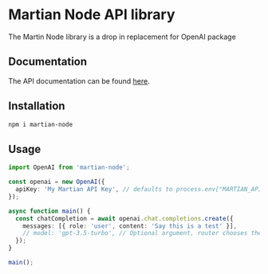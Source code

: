 # Martian Node API library

The Martin Node library is a drop in replacement for OpenAI package

## Documentation

The API documentation can be found [here](https://docs.withmartian.com/).

## Installation

```sh
npm i martian-node
```

## Usage

```ts
import OpenAI from 'martian-node';

const openai = new OpenAI({
  apiKey: 'My Martian API Key', // defaults to process.env["MARTIAN_API_KEY"]
});

async function main() {
  const chatCompletion = await openai.chat.completions.create({
    messages: [{ role: 'user', content: 'Say this is a test' }],
    // model: 'gpt-3.5-turbo', // Optional argument, router chooses the best model for you
  });
}

main();
```
